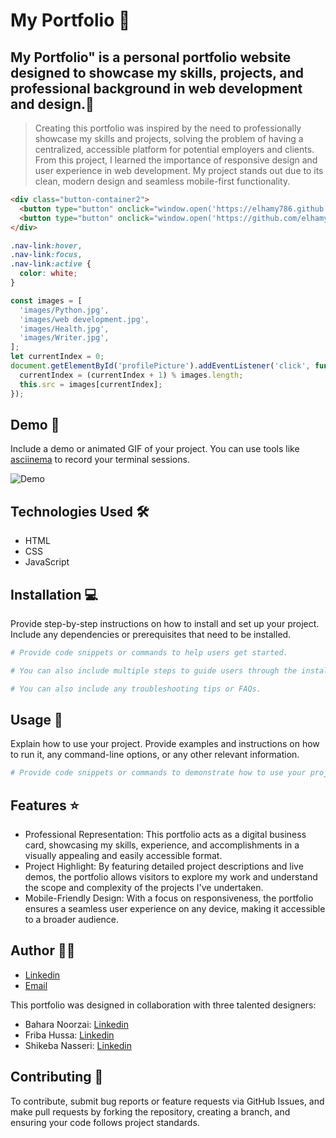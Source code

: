 # My Portfolio 🚀

## My Portfolio" is a personal portfolio website designed to showcase my skills, projects, and professional background in web development and design.📝

> Creating this portfolio was inspired by the need to professionally showcase my skills and projects, solving the problem of having a centralized, accessible platform for potential employers and clients. From this project, I learned the importance of responsive design and user experience in web development. My project stands out due to its clean, modern design and seamless mobile-first functionality.

```html
<div class="button-container2">
  <button type="button" onclick="window.open('https://elhamy786.github.io/Pokemon-Search-App/')">Live   Demo</button>
  <button type="button" onclick="window.open('https://github.com/elhamy786/Pokemon-Search-App         tab=readme-ov-file')">Source Code</button>
</div>
```

```css
.nav-link:hover,
.nav-link:focus,
.nav-link:active {
  color: white;
}
```

```javascript
const images = [
  'images/Python.jpg',
  'images/web development.jpg',
  'images/Health.jpg',
  'images/Writer.jpg',
];
let currentIndex = 0;
document.getElementById('profilePicture').addEventListener('click', function handleClick() {
  currentIndex = (currentIndex + 1) % images.length;
  this.src = images[currentIndex];
});
```

## Demo 📸

Include a demo or animated GIF of your project. You can use tools like [asciinema](https://asciinema.org/) to record your terminal sessions.

![Demo](https://via.placeholder.com/600x300)

## Technologies Used 🛠️

- HTML
- CSS
- JavaScript

## Installation 💻

Provide step-by-step instructions on how to install and set up your project. Include any dependencies or prerequisites that need to be installed.

```bash
# Provide code snippets or commands to help users get started.
```

```bash
# You can also include multiple steps to guide users through the installation process.
```

```bash
# You can also include any troubleshooting tips or FAQs.
```

## Usage 🎯

Explain how to use your project. Provide examples and instructions on how to run it, any command-line options, or any other relevant information.

```bash
# Provide code snippets or commands to demonstrate how to use your project.
```

## Features ⭐

- Professional Representation: This portfolio acts as a digital business card, showcasing my skills, experience, and accomplishments in a visually appealing and easily accessible format.
- Project Highlight: By featuring detailed project descriptions and live demos, the portfolio allows visitors to explore my work and understand the scope and complexity of the projects I've undertaken.
- Mobile-Friendly Design: With a focus on responsiveness, the portfolio ensures a seamless user experience on any device, making it accessible to a broader audience.

## Author 👩‍💻

- [Linkedin](https://www.linkedin.com/in/elham-afzali-05326130b?utm_source=share&utm_campaign=share_via&utm_content=profile&utm_medium=ios_app)
- [Email](elham.afzali1383@gmail.com)

This portfolio was designed in collaboration with three talented designers:

- Bahara Noorzai: [Linkedin]([Linkedin](https://www.linkedin.com/in/elham-afzali-05326130b?utm_source=share&utm_campaign=share_via&utm_content=profile&utm_medium=ios_app))
- Friba Hussa: [Linkedin](https://www.linkedin.com/in/friba-hussa?utm_source=share&utm_campaign=share_via&utm_content=profile&utm_medium=ios_app)
- Shikeba Nasseri: [Linkedin](https://www.linkedin.com/in/shikeba-nasseri?utm_source=share&utm_campaign=share_via&utm_content=profile&utm_medium=ios_app)

## Contributing 🤝

To contribute, submit bug reports or feature requests via GitHub Issues, and make pull requests by forking the repository, creating a branch, and ensuring your code follows project standards.
